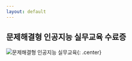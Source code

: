 ```yaml
---
layout: default
---
```


## 문제해결형 인공지능 실무교육 수료증

![문제해결형 인공지능 실무교육](/post/img/수료증문제해결형인공지능실무교육.png){: .center}